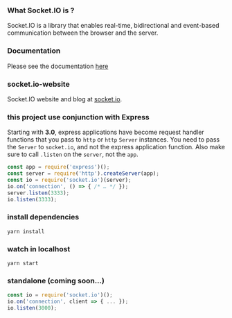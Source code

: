 ### What Socket.IO is ?
Socket.IO is a library that enables real-time, bidirectional and event-based communication between the browser and the server. 

### Documentation
Please see the documentation [here](https://socket.io/docs/)

### socket.io-website

Socket.IO website and blog at [socket.io](https://socket.io/).

### this project use conjunction with Express

Starting with **3.0**, express applications have become request handler functions that you pass to `http` or `http` `Server` instances. You need to pass the `Server` to `socket.io`, and not the express application function. Also make sure to call `.listen` on the `server`, not the `app`.

```js
const app = require('express')();
const server = require('http').createServer(app);
const io = require('socket.io')(server);
io.on('connection', () => { /* … */ });
server.listen(3333);
io.listen(3333);
```

### install dependencies

```shell
yarn install
```

### watch in localhost

```shell
yarn start
```

### standalone (coming soon...)

```js
const io = require('socket.io')();
io.on('connection', client => { ... });
io.listen(3000);
```



